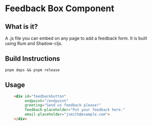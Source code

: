 #  Feedback Box Component

## What is it?
A .js file you can embed on any page to add a feedback form. It is built using Rum and Shadow-cljs.

## Build Instructions

```console
pnpm deps && pnpm release
```

## Usage

```html
    <div id="feedbackbutton"
         endpoint="/endpoint"
         greeting="Send us feedback please!"
         feedback-placeholder="Put your feedback here."
         email-placeholder="jsmith@example.com">
    </div>
```
